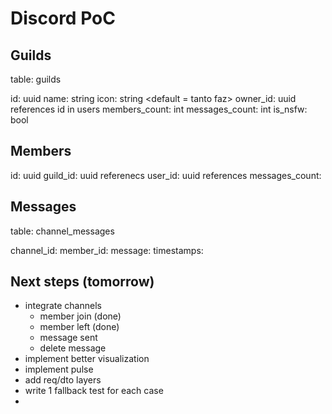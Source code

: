 # Discord PoC


## Guilds

table: guilds

id: uuid
name: string
icon: string <default = tanto faz>
owner_id: uuid references id in users
members_count: int
messages_count: int
is_nsfw: bool


## Members


id: uuid
guild_id: uuid referenecs
user_id:  uuid references
messages_count: 


## Messages

table: channel_messages

channel_id:
member_id:
message: 
timestamps:

## Next steps (tomorrow)

- integrate channels
  - member join (done)
  - member left (done)
  - message sent
  - delete message
- implement better visualization
- implement pulse
- add req/dto layers
- write 1 fallback test for each case
- 

